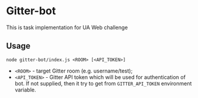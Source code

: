 Gitter-bot
==========

This is task implementation for UA Web challenge

## Usage

```shell
node gitter-bot/index.js <ROOM> [<API_TOKEN>]
```

* `<ROOM>` - target Gitter room (e.g. username/test);
* `<API_TOKEN>` - Gitter API token which will be used for authentication of bot. If not supplied, then it try to get from `GITTER_API_TOKEN` environment variable.

